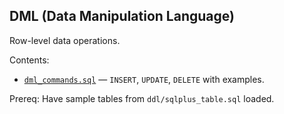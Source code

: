 ## DML (Data Manipulation Language)

Row-level data operations.

Contents:
- [`dml_commands.sql`](dml_commands.sql) — `INSERT`, `UPDATE`, `DELETE` with examples.

Prereq: Have sample tables from `ddl/sqlplus_table.sql` loaded.



